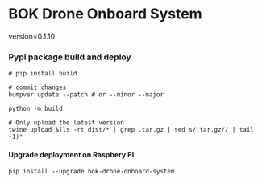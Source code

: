 # BOK Drone Onboard System
version=0.1.10


### Pypi package build and deploy
    # pip install build

    # commit changes
    bumpver update --patch # or --minor --major

    python -m build

    # Only upload the latest version
    twine upload $(ls -rt dist/* | grep .tar.gz | sed s/.tar.gz// | tail -1)*

#### Upgrade deployment on Raspbery PI

    pip install --upgrade bok-drone-onboard-system
